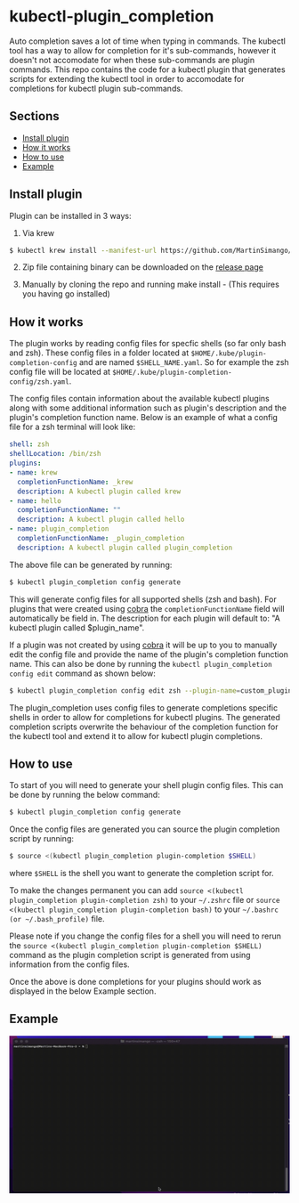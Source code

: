 # kubectl-plugin_completion

Auto completion saves a lot of time when typing in commands. The kubectl tool has a way to allow for completion for it's sub-commands,
however it doesn't not accomodate for when these sub-commands are plugin commands. This repo contains the code for a kubectl plugin that generates scripts for extending the kubectl tool in order to accomodate for completions for kubectl plugin sub-commands.

## Sections
* [Install plugin](https://github.com/MartinSimango/kubectl-plugin-autocompletion#install-plugin)
* [How it works](https://github.com/MartinSimango/kubectl-plugin-autocompletion#how-it-works)
* [How to use](https://github.com/MartinSimango/kubectl-plugin-autocompletion#how-to-use)
* [Example](https://github.com/MartinSimango/kubectl-plugin-autocompletion#example)


## Install plugin

Plugin can be installed in 3 ways:

1. Via krew
 ```sh 
$ kubectl krew install --manifest-url https://github.com/MartinSimango/kubectl-plugin_completion/releases/download/v0.1.0/plugin_completion.yaml
``` 
2. Zip file containing binary can be downloaded on the [release page](https://github.com/MartinSimango/kubectl-plugin-autocompletion/releases)

3. Manually by cloning the repo and running make install - (This requires you having go installed)


## How it works

The plugin works by reading config files for specfic shells (so far only bash and zsh). These config files in a folder located at `$HOME/.kube/plugin-completion-config` and are named `$SHELL_NAME.yaml`. So for example the zsh config file will be located at `$HOME/.kube/plugin-completion-config/zsh.yaml`. 

The config files contain information about the available kubectl plugins along with some additional information such as plugin's description and the plugin's completion function name. Below is an example of what a config file for a zsh terminal will look like:

```yaml
shell: zsh
shellLocation: /bin/zsh
plugins:
- name: krew
  completionFunctionName: _krew
  description: A kubectl plugin called krew
- name: hello
  completionFunctionName: ""
  description: A kubectl plugin called hello
- name: plugin_completion
  completionFunctionName: _plugin_completion
  description: A kubectl plugin called plugin_completion
```

The above file can be generated by running: 
``` sh
$ kubectl plugin_completion config generate 
```
This will generate config files for all supported shells (zsh and bash). For plugins that were created using [cobra](https://github.com/spf13/cobra) the `completionFunctionName` field will automatically be field in. The description for each plugin will default to: "A kubectl plugin called $plugin_name". 

If a plugin was not created by using [cobra](https://github.com/spf13/cobra) it will be up to you to manually edit the config file and provide the name of the plugin's completion function name. This can also be done by running the `kubectl plugin_completion config edit` command as shown below:

```sh
$ kubectl plugin_completion config edit zsh --plugin-name=custom_plugin --completion-function="_completion_function_name"
```

The plugin_completion uses config files to generate completions specific shells in order to allow for completions for kubectl plugins. The generated completion scripts overwrite the behaviour of the completion function for the kubectl tool and extend it to allow for kubectl plugin completions.

## How to use

To start of you will need to generate your shell plugin config files. This can be done by running the below command:
``` sh
$ kubectl plugin_completion config generate 
```

Once the config files are generated you can source the plugin completion script by running:

```sh
$ source <(kubectl plugin_completion plugin-completion $SHELL)
```

where `$SHELL` is the shell you want to generate the completion script for. 

To make the changes permanent you can add  `source <(kubectl plugin_completion plugin-completion zsh)` to your `~/.zshrc` file or `source <(kubectl plugin_completion plugin-completion bash)` to your `~/.bashrc (or ~/.bash_profile)` file. 

Please note if you change the config files for a shell you will need to rerun the `source <(kubectl plugin_completion plugin-completion $SHELL)` command as the plugin completion script is generated from using information from the config files. 

Once the above is done completions for your plugins should work as displayed in the below Example section.


## Example
<p align="center">
<img src="https://github.com/MartinSimango/kubectl-plugin-autocompletion/blob/main/kub-plugin.gif" style="width:600px;height=1000px"/>
</p>
<!-- ![Alt Text](https://github.com/MartinSimango/kubectl-plugin-autocompletion/blob/main/kub-plugin.gif) -->


